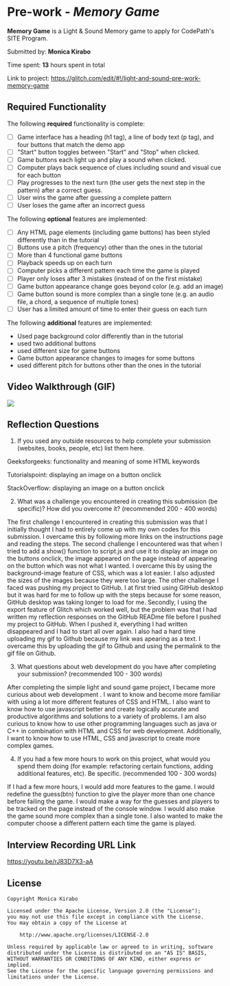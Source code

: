 # Pre-work - *Memory Game*

**Memory Game** is a Light & Sound Memory game to apply for CodePath's SITE Program. 

Submitted by: **Monica Kirabo**

Time spent: **13** hours spent in total

Link to project: https://glitch.com/edit/#!/light-and-sound-pre-work-memory-game
## Required Functionality

The following **required** functionality is complete:

* [ ] Game interface has a heading (h1 tag), a line of body text (p tag), and four buttons that match the demo app
* [ ] "Start" button toggles between "Start" and "Stop" when clicked. 
* [ ] Game buttons each light up and play a sound when clicked. 
* [ ] Computer plays back sequence of clues including sound and visual cue for each button
* [ ] Play progresses to the next turn (the user gets the next step in the pattern) after a correct guess. 
* [ ] User wins the game after guessing a complete pattern
* [ ] User loses the game after an incorrect guess

The following **optional** features are implemented:

* [ ] Any HTML page elements (including game buttons) has been styled differently than in the tutorial
* [ ] Buttons use a pitch (frequency) other than the ones in the tutorial
* [ ] More than 4 functional game buttons
* [ ] Playback speeds up on each turn
* [ ] Computer picks a different pattern each time the game is played
* [ ] Player only loses after 3 mistakes (instead of on the first mistake)
* [ ] Game button appearance change goes beyond color (e.g. add an image)
* [ ] Game button sound is more complex than a single tone (e.g. an audio file, a chord, a sequence of multiple tones)
* [ ] User has a limited amount of time to enter their guess on each turn

The following **additional** features are implemented:

- Used page background color differently than in the tutorial
- used two additional buttons
- used different size for game buttons
- Game button appearance changes to images for some buttons
- used different pitch for buttons other than the ones in the tutorial

## Video Walkthrough (GIF)
![](https://imgur.com/a/rOw1FCb)

## Reflection Questions
1. If you used any outside resources to help complete your submission (websites, books, people, etc) list them here.
 
Geeksforgeeks: functionality and meaning of some HTML keywords

Tutorialspoint: displaying an image on a button onclick

StackOverflow: displaying an image on a button onclick

2. What was a challenge you encountered in creating this submission (be specific)? How did you overcome it? (recommended 200 - 400 words) 

The first challenge I encountered in creating this submission was that I initially thought I had to entirely come up with my own codes for this submission. I overcame this by following more links on the instructions page and reading the steps.  The second challenge I encountered was that when I tried to add a show() function to script.js and use it to display an image on the buttons onclick, the image appeared on the page instead of appearing on the button which was not what I wanted. I overcame this by using the background-image feature of CSS, which was a lot easier. I also adjusted the sizes of the images because they were too large. The other challenge I faced was pushing my project to GitHub. I at first tried using GitHub desktop but it was hard for me to follow up with the steps because for some reason, GitHub desktop was taking longer to load for me.  Secondly, I using the export feature of Glitch which worked well, but the problem was that I had written my reflection responses on the GitHub READme file before I pushed my project to GitHub. When I pushed it, everything I had written disappeared and I had to start all over again. I also had a hard time uploading my gif to Github because my link was apearing as a text. I overcame this by uploading the gif to Github and using the permalink to the gif file on Github.

3. What questions about web development do you have after completing your submission? (recommended 100 - 300 words) 

After completing the simple light and sound game project, I became more curious about web development . I want to know and become more familiar with using a lot more different features of CSS and HTML. I also want to know how to use javascript better and create logically accurate and productive algorithms and solutions to a variety of problems. I am also curious to know how to use other programming languages such as java or C++ in combination with HTML and CSS for web development. Additionally, I want to know how to use HTML, CSS and javascript  to create more complex games. 


4. If you had a few more hours to work on this project, what would you spend them doing (for example: refactoring certain functions, adding additional features, etc). Be specific. (recommended 100 - 300 words) 

If I had a few more hours, I would add more features to the game. I would redefine the guess(btn) function to give the player more than one chance before failing the game.  I would make a way for the guesses and players to be tracked on the page instead of the console window. I would also make the game sound more complex than a single tone. I also wanted to make the computer choose a different pattern each time the game is played.



## Interview Recording URL Link

https://youtu.be/rJ83D7X3-aA


## License

    Copyright Monica Kirabo

    Licensed under the Apache License, Version 2.0 (the "License");
    you may not use this file except in compliance with the License.
    You may obtain a copy of the License at

        http://www.apache.org/licenses/LICENSE-2.0

    Unless required by applicable law or agreed to in writing, software
    distributed under the License is distributed on an "AS IS" BASIS,
    WITHOUT WARRANTIES OR CONDITIONS OF ANY KIND, either express or implied.
    See the License for the specific language governing permissions and
    limitations under the License.
